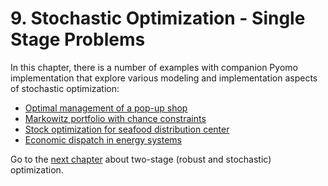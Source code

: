 # 9. Stochastic Optimization - Single Stage Problems

In this chapter, there is a number of examples with companion Pyomo implementation that explore various modeling and implementation aspects of stochastic optimization:

* [Optimal management of a pop-up shop](01-pop-up-shop.ipynb)
* [Markowitz portfolio with chance constraints](02-markowitz-portfolio-with-chance-constraint.ipynb)
* [Stock optimization for seafood distribution center](03-seafood-distribution-center.ipynb)
* [Economic dispatch in energy systems](04-economic-dispatch.ipynb)

Go to the [next chapter](../10/10.00.md) about two-stage (robust and stochastic) optimization.
